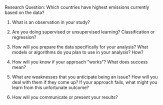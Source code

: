 Research Question: Which countries have highest emissions currently based on the data? 

1. What is an observation in your study?

2. Are you doing supervised or unsupervised learning? Classification or regression?

3. How will you prepare the data specifically for your analysis? What models or algorithms do you plan to use in your analysis? How?

4. How will you know if your approach "works"? What does success mean?

5. What are weaknesses that you anticipate being an issue? How will you deal with them if they come up? If your approach fails, what might you learn from this unfortunate outcome?

6. How will you communicate or present your results?

